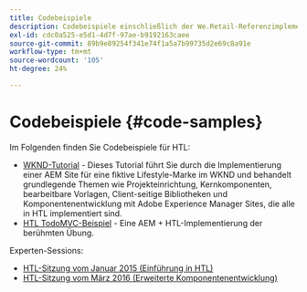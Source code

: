 ```yaml
---
title: Codebeispiele
description: Codebeispiele einschließlich der We.Retail-Referenzimplementierung
exl-id: cdc0a525-e5d1-4d7f-97ae-b9192163caee
source-git-commit: 89b9e89254f341e74f1a5a7b99735d2e69c8a91e
workflow-type: tm+mt
source-wordcount: '105'
ht-degree: 24%

---
```


# Codebeispiele {#code-samples}

Im Folgenden finden Sie Codebeispiele für HTL:

* [WKND-Tutorial](https://experienceleague.adobe.com/docs/experience-manager-learn/getting-started-wknd-tutorial-develop/overview.html)  - Dieses Tutorial führt Sie durch die Implementierung einer AEM Site für eine fiktive Lifestyle-Marke im WKND und behandelt grundlegende Themen wie Projekteinrichtung, Kernkomponenten, bearbeitbare Vorlagen, Client-seitige Bibliotheken und Komponentenentwicklung mit Adobe Experience Manager Sites, die alle in HTL implementiert sind.
* [HTL TodoMVC-Beispiel](https://github.com/Adobe-Marketing-Cloud/aem-sightly-sample-todomvc)  - Eine AEM + HTL-Implementierung der berühmten Übung.

Experten-Sessions:

* [HTL-Sitzung vom Januar 2015 (Einführung in HTL)](http://scottsdigitalcommunity.blogspot.ca/2015/01/upcoming-sessions-of-ask-aem-community.html)
* [HTL-Sitzung vom März 2016 (Erweiterte Komponentenentwicklung)](http://scottsdigitalcommunity.blogspot.ca/2016/03/ask-aem-community-experts-deep-dive.html)
